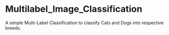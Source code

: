 # Multilabel_Image_Classification
A simple Multi-Label Classification to classify Cats and Dogs into respective breeds.
